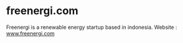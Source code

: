 # freenergi.com
Freenergi is a renewable energy startup based in indonesia. Website : www.freenergi.com
